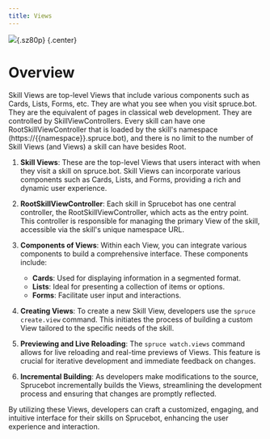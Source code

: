 ```yaml
---
title: Views
---
```


![](/assets/img/concepts/views.svg){.sz80p} {.center}

# Overview
Skill Views are top-level Views that include various components such as Cards, Lists, Forms, etc. They are what you see when you visit spruce.bot. They are the equivalent of pages in classical web development. They are controlled by SkillViewControllers. Every skill can have one RootSkillViewController that is loaded by the skill's namespace (https://{{namespace}}.spruce.bot), and there is no limit to the number of Skill Views (and Views) a skill can have besides Root.

1. **Skill Views**: These are the top-level Views that users interact with when they visit a skill on spruce.bot. Skill Views can incorporate various components such as Cards, Lists, and Forms, providing a rich and dynamic user experience.

2. **RootSkillViewController**: Each skill in Sprucebot has one central controller, the RootSkillViewController, which acts as the entry point. This controller is responsible for managing the primary View of the skill, accessible via the skill's unique namespace URL.

3. **Components of Views**: Within each View, you can integrate various components to build a comprehensive interface. These components include:
    - **Cards**: Used for displaying information in a segmented format.
    - **Lists**: Ideal for presenting a collection of items or options.
    - **Forms**: Facilitate user input and interactions.

4. **Creating Views**: To create a new Skill View, developers use the `spruce create.view` command. This initiates the process of building a custom View tailored to the specific needs of the skill.

5. **Previewing and Live Reloading**: The `spruce watch.views` command allows for live reloading and real-time previews of Views. This feature is crucial for iterative development and immediate feedback on changes.

6. **Incremental Building**: As developers make modifications to the source, Sprucebot incrementally builds the Views, streamlining the development process and ensuring that changes are promptly reflected.

By utilizing these Views, developers can craft a customized, engaging, and intuitive interface for their skills on Sprucebot, enhancing the user experience and interaction.